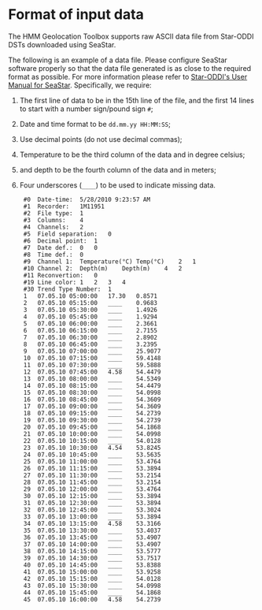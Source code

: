 # Format of input data
The HMM Geolocation Toolbox supports raw ASCII data file from Star-ODDI DSTs downloaded using SeaStar.

The following is an example of a data file. Please configure SeaStar software properly so that the data file generated is as close to the required format as possible. For more information please refer to [Star-ODDI's User Manual for SeaStar](http://www.star-oddi.com/updates/SeaStar/DstTD.pdf). Specifically, we require:
1. The first line of data to be in the 15th line of the file, and the first 14 lines to start with a number sign/pound sign `#`;
2. Date and time format to be `dd.mm.yy HH:MM:SS`;
3. Use decimal points (do not use decimal commas);
4. Temperature to be the third column of the data and in degree celsius;
4. and depth to be the fourth column of the data and in meters;
5. Four underscores (`____`) to be used to indicate missing data.

        #0	Date-time:	5/28/2010 9:23:57 AM
        #1	Recorder:	1M11951
        #2	File type:	1
        #3	Columns:	4
        #4	Channels:	2
        #5	Field separation:	0
        #6	Decimal point:	1
        #7	Date def.:	0	0
        #8	Time def.:	0
        #9	Channel 1:	Temperature(°C)	Temp(°C)	2	1
        #10	Channel 2:	Depth(m)	Depth(m)	4	2
        #11	Reconvertion:	0
        #19	Line color:	1	2	3	4
        #30	Trend Type Number:	1
        1	07.05.10 05:00:00	17.30	0.8571
        2	07.05.10 05:15:00	____	0.9683
        3	07.05.10 05:30:00	____	1.4926
        4	07.05.10 05:45:00	____	1.9294
        5	07.05.10 06:00:00	____	2.3661
        6	07.05.10 06:15:00	____	2.7155
        7	07.05.10 06:30:00	____	2.8902
        8	07.05.10 06:45:00	____	3.2395
        9	07.05.10 07:00:00	____	25.9077
        10	07.05.10 07:15:00	____	59.4148
        11	07.05.10 07:30:00	____	59.5888
        12	07.05.10 07:45:00	4.58	54.4479
        13	07.05.10 08:00:00	____	54.5349
        14	07.05.10 08:15:00	____	54.4479
        15	07.05.10 08:30:00	____	54.0998
        16	07.05.10 08:45:00	____	54.3609
        17	07.05.10 09:00:00	____	54.3609
        18	07.05.10 09:15:00	____	54.2739
        19	07.05.10 09:30:00	____	54.2739
        20	07.05.10 09:45:00	____	54.1868
        21	07.05.10 10:00:00	____	54.0998
        22	07.05.10 10:15:00	____	54.0128
        23	07.05.10 10:30:00	4.54	53.8245
        24	07.05.10 10:45:00	____	53.5635
        25	07.05.10 11:00:00	____	53.4764
        26	07.05.10 11:15:00	____	53.3894
        27	07.05.10 11:30:00	____	53.2154
        28	07.05.10 11:45:00	____	53.2154
        29	07.05.10 12:00:00	____	53.4764
        30	07.05.10 12:15:00	____	53.3894
        31	07.05.10 12:30:00	____	53.3894
        32	07.05.10 12:45:00	____	53.3024
        33	07.05.10 13:00:00	____	53.3894
        34	07.05.10 13:15:00	4.58	53.3166
        35	07.05.10 13:30:00	____	53.4037
        36	07.05.10 13:45:00	____	53.4907
        37	07.05.10 14:00:00	____	53.4907
        38	07.05.10 14:15:00	____	53.5777
        39	07.05.10 14:30:00	____	53.7517
        40	07.05.10 14:45:00	____	53.8388
        41	07.05.10 15:00:00	____	53.9258
        42	07.05.10 15:15:00	____	54.0128
        43	07.05.10 15:30:00	____	54.0998
        44	07.05.10 15:45:00	____	54.1868
        45	07.05.10 16:00:00	4.58	54.2739
